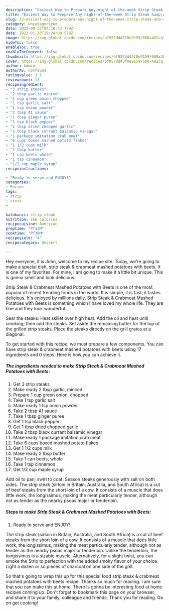 ```yaml
---
description: "Easiest Way to Prepare Any-night-of-the-week Strip Steak &amp;amp; Crabmeat Mashed Potatoes with Beets"
title: "Easiest Way to Prepare Any-night-of-the-week Strip Steak &amp;amp; Crabmeat Mashed Potatoes with Beets"
slug: 33-easiest-way-to-prepare-any-night-of-the-week-strip-steak-and-amp-crabmeat-mashed-potatoes-with-beets
category: Uncategorized
date: 2022-09-22T04:16:43.779Z
date: 2023-01-13T19:24:00.578Z
image: https://img-global.cpcdn.com/recipes/bf957dd43f0e9159/680x482cq70/strip-steak-crabmeat-mashed-potatoes-with-beets-recipe-main-photo.jpg
hideToc: false
enableToc: true
enableTocContent: false
thumbnail: https://img-global.cpcdn.com/recipes/bf957dd43f0e9159/680x482cq70/strip-steak-crabmeat-mashed-potatoes-with-beets-recipe-main-photo.jpg
cover: https://img-global.cpcdn.com/recipes/bf957dd43f0e9159/680x482cq70/strip-steak-crabmeat-mashed-potatoes-with-beets-recipe-main-photo.jpg
author: Admin
authorAv: notfound
ratingvalue: 3.5
reviewcount: 13
recipeingredient:
- "3 strip steaks"
- "2 tbsp garlic minced"
- "1 cup green onion chopped"
- "1 tsp garlic salt"
- "1 tsp onion powder"
- "2 tbsp A1 sauce"
- "1 tbsp ginger puree"
- "1 tsp black pepper"
- "1 tbsp dried chopped garlic"
- "2 tbsp black currant balsamic vinegar"
- "1 package imitation crab meat"
- "6 cups boxed mashed potato flakes"
- "1 1/2 cups milk"
- "2 tbsp butter"
- "1 can beets whole"
- "1 tsp cinnamon"
- "1/2 cup maple syrup"
recipeinstructions:

- "Ready to serve and ENJOY!"
categories:
- Recipe
tags:
- strip
- steak
- 

katakunci: strip steak  
nutrition: 166 calories
recipecuisine: American
preptime: "PT13M"
cooktime: "PT30M"
recipeyield: "4"
recipecategory: Dessert

---
```



Hey everyone, it is John, welcome to my recipe site. Today, we're going to make a special dish, strip steak &amp; crabmeat mashed potatoes with beets. It is one of my favorites. For mine, I am going to make it a little bit unique. This is gonna smell and look delicious.

Strip Steak &amp; Crabmeat Mashed Potatoes with Beets is one of the most popular of recent trending foods in the world. It is simple, it is fast, it tastes delicious. It's enjoyed by millions daily. Strip Steak &amp; Crabmeat Mashed Potatoes with Beets is something which I have loved my whole life. They are fine and they look wonderful.

Sear the steaks: Heat skillet over high heat. Add the oil and heat until smoking; then add the steaks. Set aside the remaining butter for the top of the grilled strip steaks. Place the steaks directly on the grill grates at a diagonal.


To get started with this recipe, we must prepare a few components. You can have strip steak &amp; crabmeat mashed potatoes with beets using 17 ingredients and 0 steps. Here is how you can achieve it.

<!--inarticleads1-->

##### The ingredients needed to make Strip Steak &amp; Crabmeat Mashed Potatoes with Beets:

1. Get 3 strip steaks
1. Make ready 2 tbsp garlic, minced
1. Prepare 1 cup green onion, chopped
1. Take 1 tsp garlic salt
1. Make ready 1 tsp onion powder
1. Take 2 tbsp A1 sauce
1. Take 1 tbsp ginger puree
1. Get 1 tsp black pepper
1. Get 1 tbsp dried chopped garlic
1. Take 2 tbsp black currant balsamic vinegar
1. Make ready 1 package imitation crab meat
1. Take 6 cups boxed mashed potato flakes
1. Get 1 1/2 cups milk
1. Make ready 2 tbsp butter
1. Take 1 can beets, whole
1. Take 1 tsp cinnamon
1. Get 1/2 cup maple syrup


Add oil to pan; swirl to coat. Season steaks generously with salt on both sides. The strip steak (sirloin in Britain, Australia, and South Africa) is a cut of beef steaks from the short loin of a cow. It consists of a muscle that does little work, the longissimus, making the meat particularly tender, although not as tender as the nearby psoas major or tenderloin. 

<!--inarticleads2-->

##### Steps to make Strip Steak &amp; Crabmeat Mashed Potatoes with Beets:


1. Ready to serve and ENJOY!

The strip steak (sirloin in Britain, Australia, and South Africa) is a cut of beef steaks from the short loin of a cow. It consists of a muscle that does little work, the longissimus, making the meat particularly tender, although not as tender as the nearby psoas major or tenderloin. Unlike the tenderloin, the longissimus is a sizable muscle. Alternatively, for a slight twist, you can smoke the Strip to perfection with the added smoky flavor of your choice. Light a dozen or so pieces of charcoal on one side of the grill. 

So that's going to wrap this up for this special food strip steak &amp; crabmeat mashed potatoes with beets recipe. Thanks so much for reading. I am sure that you can make this at home. There is gonna be interesting food at home recipes coming up. Don't forget to bookmark this page on your browser, and share it to your family, colleague and friends. Thank you for reading. Go on get cooking!

